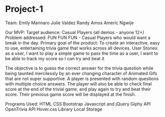 # Project-1

Team:
Emily Marinaro
Julie Valdez
Randy Amos
Americ Ngwije

Our MVP:
Target audience: Casual Players (all demos - anyone 12+)
Problem addressed: FUN FUN FUN - Casual Players who would want a break in the day.
Primary goal of the product:
To create an interactive, easy to use, entertaining trivia game that works across all devices.
User Stories:
as a user, I want to play a simple game to pass the time
as a user, I want to be able to track my score so I can try and beat it

The objective is to guess the correct answer for the trivia question while being taunted mercilessly by an ever changing character of Animated Gifs that are not super supportive.
A player is presented with random questions with multiple choice answers. The player will also be able to check final score at the end of the trivial game, and play again to try and beat their score. Their previous game score will be displayed at the finish.

Programs Used:
HTML
CSS
Bootstrap
Javascript and jQuery
Giphy API
OpenTrivia API
Hover.css Library
Local Storage
